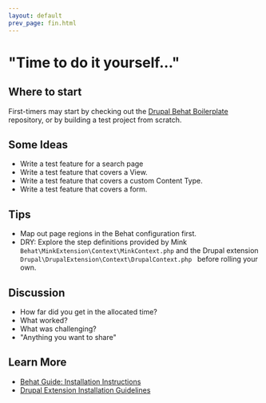 ```yaml
---
layout: default
prev_page: fin.html
---
```


# "Time to do it yourself..."

## Where to start

First-timers may start by checking out the [Drupal Behat Boilerplate](https://github.com/ucsf-drupal/drupal-behat-boilerplate.git) repository, or by building a test project from scratch.


## Some Ideas

* Write a test feature for a search page
* Write a test feature that covers a View.
* Write a test feature that covers a custom Content Type.
* Write a test feature that covers a form.

## Tips

* Map out page regions in the Behat configuration first.
* DRY: Explore the step definitions provided by Mink `Behat\MinkExtension\Context\MinkContext.php` and the Drupal extension `Drupal\DrupalExtension\Context\DrupalContext.php ` before rolling your own.

## Discussion

* How far did you get in the allocated time?
* What worked?
* What was challenging?
* "Anything you want to share"

## Learn More

* [Behat Guide: Installation Instructions](http://docs.behat.org/quick_intro.html#installation)
* [Drupal Extension Installation Guidelines](http://dspeak.com/drupalextension/localinstall.html)
